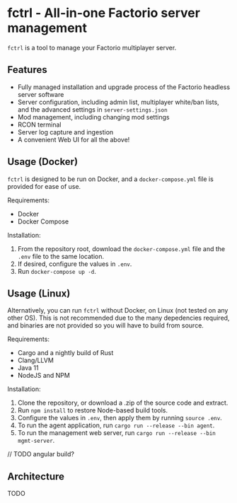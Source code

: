 # fctrl - All-in-one Factorio server management

`fctrl` is a tool to manage your Factorio multiplayer server.

## Features

- Fully managed installation and upgrade process of the Factorio headless server software
- Server configuration, including admin list, multiplayer white/ban lists, and the advanced settings in `server-settings.json`
- Mod management, including changing mod settings
- RCON terminal
- Server log capture and ingestion
- A convenient Web UI for all the above!

## Usage (Docker)

`fctrl` is designed to be run on Docker, and a `docker-compose.yml` file is provided for ease of use.

Requirements:

- Docker
- Docker Compose

Installation:

1. From the repository root, download the `docker-compose.yml` file and the `.env` file to the same location.
2. If desired, configure the values in `.env`.
3. Run `docker-compose up -d`.

## Usage (Linux)

Alternatively, you can run `fctrl` without Docker, on Linux (not tested on any other OS). This is not recommended due to the many depedencies required, and binaries are not provided so you will have to build from source.

Requirements:

- Cargo and a nightly build of Rust
- Clang/LLVM
- Java 11
- NodeJS and NPM

Installation:

1. Clone the repository, or download a .zip of the source code and extract.
2. Run `npm install` to restore Node-based build tools.
3. Configure the values in `.env`, then apply them by running `source .env`.
4. To run the agent application, run `cargo run --release --bin agent`.
5. To run the management web server, run `cargo run --release --bin mgmt-server`.

// TODO angular build?

## Architecture

TODO
